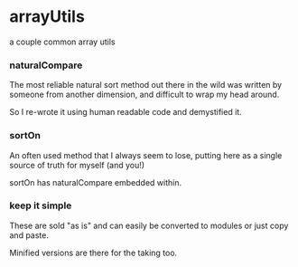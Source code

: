# arrayUtils

a couple common array utils

### naturalCompare
The most reliable natural sort method out there in the wild was written by someone from another dimension, and difficult to wrap my head around.

So I re-wrote it using human readable code and demystified it.


### sortOn
An often used method that I always seem to lose, putting here as a single source of truth for myself (and you!)

sortOn has naturalCompare embedded within.

### keep it simple
These are sold "as is" and can easily be converted to modules or just copy and paste.

Minified versions are there for the taking too.

